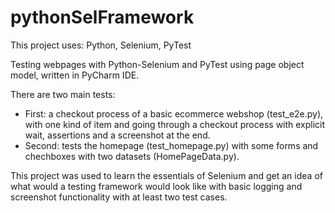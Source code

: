 # pythonSelFramework
 
This project uses: Python, Selenium, PyTest


Testing webpages with Python-Selenium and PyTest using page object model, written in PyCharm IDE.

There are two main tests:
- First: a checkout process of a basic ecommerce webshop (test_e2e.py), with one kind of item and going through a checkout process with explicit wait, assertions and a screenshot at the end. 
- Second: tests the homepage (test_homepage.py) with some forms and chechboxes with two datasets (HomePageData.py). 

This project was used to learn the essentials of Selenium and get an idea of what would a testing framework would look like with basic logging and screenshot functionality with at least two test cases.
